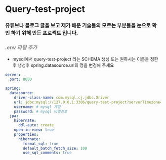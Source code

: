 # Query-test-project

### 유튜브나 블로그 글을 보고 제가 배운 기술들의 모르는 부분들을 눈으로 확인 하기 위해 만든 프로젝트 입니다.

### <span style="color:grey">_.env 파일 추가_</span>

- mysql에서 query-test-project 라는 SCHEMA 생성 또는 원하시는 이름을 정한후 생성후 spring.datasource.url의 명을 변경해 주세요

```YAML
server:
  port: 8080

spring:
  datasource:
    driver-class-name: com.mysql.cj.jdbc.Driver
    url: jdbc:mysql://127.0.0.1:3306/query-test-project?serverTimezone=Asia/Seoul
    username: # mysql 계정
    password: # mysql 비밀전호
  jpa:
    hibernate:
      ddl-auto: create
    open-in-view: true
    properties:
      hibernate:
        format_sql: true
        default_batch_fetch_size: 100
        use_sql_comments: true


```